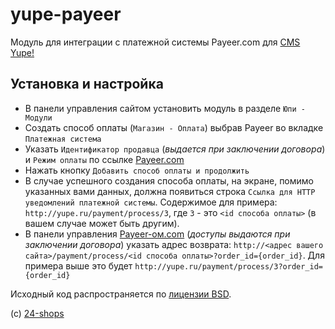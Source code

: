 # yupe-payeer
Модуль для интеграции с платежной системы Payeer.com для [CMS Yupe!](http://yupe.ru)

## Установка и настройка
* В панели управления сайтом установить модуль в разделе `Юпи - Модули`
* Создать способ оплаты (`Магазин - Оплата`) выбрав Payeer во вкладке `Платежная система`
* Указать `Идентификатор продавца` (_выдается при заключении договора_) и `Режим оплаты` по ссылке [Payeer.com](https://payeer.com/03118520)
* Нажать кнопку `Добавить способ оплаты и продолжить`
* В случае успешного создания способа оплаты, на экране, помимо указанных вами данных, должна появиться строка `Ссылка для HTTP уведомлений платежной системы`.
Содержимое для примера: `http://yupe.ru/payment/process/3`, где `3` - это `<id способа оплаты>` (в вашем случае может быть другим).
* В панели управления [Payeer-ом.com](https://payeer.com/03118520) (_доступы выдаются при заключении договора_) указать адрес возврата: `http://<адрес вашего сайта>/payment/process/<id способа оплаты>?order_id={order_id}`.
Для примера выше это будет `http://yupe.ru/payment/process/3?order_id={order_id}`

Исходный код распространяется по [лицензии BSD](http://ru.wikipedia.org/wiki/%D0%9B%D0%B8%D1%86%D0%B5%D0%BD%D0%B7%D0%B8%D1%8F_BSD).

(с) [24-shops](https://github.com/24-shops)